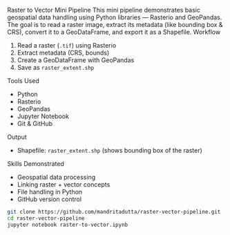 Raster to Vector Mini Pipeline
This mini pipeline demonstrates basic geospatial data handling using Python libraries — Rasterio and GeoPandas. The goal is to read a raster image, extract its metadata (like bounding box & CRS), convert it to a GeoDataFrame, and export it as a Shapefile.
Workflow
1. Read a raster (`.tif`) using Rasterio
2. Extract metadata (CRS, bounds)
3. Create a GeoDataFrame with GeoPandas
4. Save as `raster_extent.shp`

Tools Used
- Python
- Rasterio
- GeoPandas
- Jupyter Notebook
- Git & GitHub

Output
- Shapefile: `raster_extent.shp` (shows bounding box of the raster)

Skills Demonstrated
- Geospatial data processing
- Linking raster + vector concepts
- File handling in Python
- GitHub version control

```bash
git clone https://github.com/mandritadutta/raster-vector-pipeline.git
cd raster-vector-pipeline
jupyter notebook raster-to-vector.ipynb
